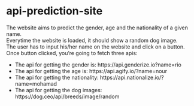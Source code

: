 # api-prediction-site
The website aims to predict the gender, age and the nationality of a given name. <br>
Everytime the website is loaded, it should show a random dog image.<br>
The user has to input his/her name on the website and click on a button.<br>
Once button clicked, you’re going to fetch three apis:<br>
<ul>
  <li>The api for getting the gender is: https://api.genderize.io?name=rio</li>
  <li>The api for getting the age is: https://api.agify.io/?name=nour</li>
  <li>The api for getting the nationality: https://api.nationalize.io/?name=mohamad</li>
  <li>The api for getting the dog images: https://dog.ceo/api/breeds/image/random</li>
</ul>

